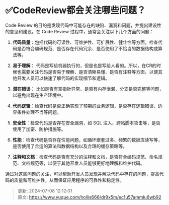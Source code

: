 # ✅CodeReview都会关注哪些问题？

Code Review 的目的是发现代码中可能存在的缺陷、漏洞和问题，并提出建设性的意见和建议。在 Code Review 过程中，通常会关注以下几个方面的问题：



1. **代码质量**：包括代码的可读性、可维护性、可扩展性、健壮性等方面。检查代码是否符合编码规范、是否存在代码冗余、是否使用了不恰当的数据结构或算法等。



2. **易于理解**： 代码是写给机器执行的，但是也是写给人看的。所以，在CR的时候也需要关注代码是否易于理解、是否清晰易懂、是否有注释等方面，以便其他开发人员可以快速了解代码的实现细节和逻辑。



3. **潜在错误**： 比如是否有空指针异常、是否有内存泄漏、分支是否完整等问题，以避免出现在生产环境中。



4. **代码逻辑**：检查代码是否正确实现了预期的业务逻辑，是否存在逻辑错误、边界条件处理不当等问题。



5. **安全性**：检查代码是否存在安全漏洞，如 SQL 注入、跨站脚本攻击等，是否使用了加密、防护措施等。



6. **性能**：检查代码是否存在性能问题，如循环嵌套过多、频繁的数据库读写等，是否使用了合适的算法和数据结构以及合理的缓存策略等。



7. **注释和文档**：检查代码是否有充分的注释和文档，是否符合编码规范、命名规范、文档规范等，以便于其他开发人员能够更好地理解和维护代码。



通过对这些问题的关注，可以帮助开发人员发现并解决代码中存在的问题，提高代码的质量和可维护性，从而保证应用程序的可靠性和稳定性。



> 更新: 2024-07-08 12:12:01  
> 原文: <https://www.yuque.com/hollis666/dr9x5m/ec1u57ammlu6wb92>